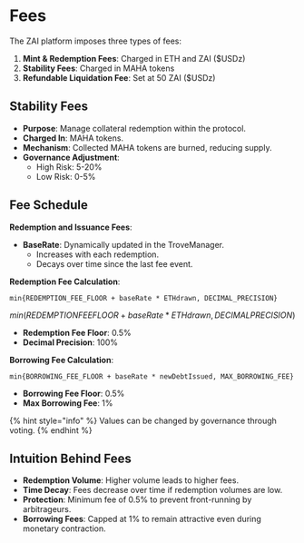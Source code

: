 # Fees

The ZAI platform imposes three types of fees:

1. **Mint & Redemption Fees**: Charged in ETH and ZAI ($USDz)
2. **Stability Fees**: Charged in MAHA tokens
3. **Refundable Liquidation Fee**: Set at 50 ZAI ($USDz)

## Stability Fees

* **Purpose**: Manage collateral redemption within the protocol.
* **Charged In**: MAHA tokens.
* **Mechanism**: Collected MAHA tokens are burned, reducing supply.
* **Governance Adjustment**:
  * High Risk: 5-20%
  * Low Risk: 0-5%

## Fee Schedule

**Redemption and Issuance Fees**:

* **BaseRate**: Dynamically updated in the TroveManager.
  * Increases with each redemption.
  * Decays over time since the last fee event.

**Redemption Fee Calculation**:

`min{REDEMPTION_FEE_FLOOR + baseRate * ETHdrawn, DECIMAL_PRECISION}`

$$
min(REDEMPTIONFEEFLOOR + baseRate * ETHdrawn, DECIMALPRECISION)
$$

* **Redemption Fee Floor**: 0.5%
* **Decimal Precision**: 100%

**Borrowing Fee Calculation**:

`min{BORROWING_FEE_FLOOR + baseRate * newDebtIssued, MAX_BORROWING_FEE}`

* **Borrowing Fee Floor**: 0.5%
* **Max Borrowing Fee**: 1%

{% hint style="info" %}
Values can be changed by governance through voting.
{% endhint %}

## Intuition Behind Fees

* **Redemption Volume**: Higher volume leads to higher fees.
* **Time Decay**: Fees decrease over time if redemption volumes are low.
* **Protection**: Minimum fee of 0.5% to prevent front-running by arbitrageurs.
* **Borrowing Fees**: Capped at 1% to remain attractive even during monetary contraction.
